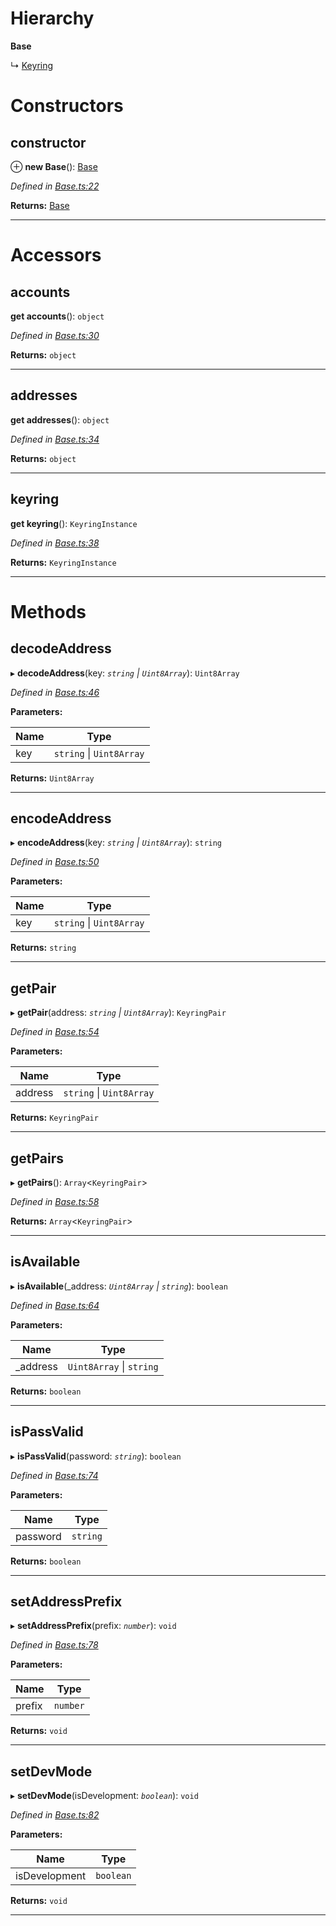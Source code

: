 

# Hierarchy

**Base**

↳  [Keyring](_keyring_.keyring.md)

# Constructors

<a id="constructor"></a>

##  constructor

⊕ **new Base**(): [Base](_base_.base.md)

*Defined in [Base.ts:22](https://github.com/polkadot-js/ui/blob/e3edfd3/packages/ui-keyring/src/Base.ts#L22)*

**Returns:** [Base](_base_.base.md)

___

# Accessors

<a id="accounts"></a>

##  accounts

**get accounts**(): `object`

*Defined in [Base.ts:30](https://github.com/polkadot-js/ui/blob/e3edfd3/packages/ui-keyring/src/Base.ts#L30)*

**Returns:** `object`

___
<a id="addresses"></a>

##  addresses

**get addresses**(): `object`

*Defined in [Base.ts:34](https://github.com/polkadot-js/ui/blob/e3edfd3/packages/ui-keyring/src/Base.ts#L34)*

**Returns:** `object`

___
<a id="keyring"></a>

##  keyring

**get keyring**(): `KeyringInstance`

*Defined in [Base.ts:38](https://github.com/polkadot-js/ui/blob/e3edfd3/packages/ui-keyring/src/Base.ts#L38)*

**Returns:** `KeyringInstance`

___

# Methods

<a id="decodeaddress"></a>

##  decodeAddress

▸ **decodeAddress**(key: *`string` \| `Uint8Array`*): `Uint8Array`

*Defined in [Base.ts:46](https://github.com/polkadot-js/ui/blob/e3edfd3/packages/ui-keyring/src/Base.ts#L46)*

**Parameters:**

| Name | Type |
| ------ | ------ |
| key | `string` \| `Uint8Array` |

**Returns:** `Uint8Array`

___
<a id="encodeaddress"></a>

##  encodeAddress

▸ **encodeAddress**(key: *`string` \| `Uint8Array`*): `string`

*Defined in [Base.ts:50](https://github.com/polkadot-js/ui/blob/e3edfd3/packages/ui-keyring/src/Base.ts#L50)*

**Parameters:**

| Name | Type |
| ------ | ------ |
| key | `string` \| `Uint8Array` |

**Returns:** `string`

___
<a id="getpair"></a>

##  getPair

▸ **getPair**(address: *`string` \| `Uint8Array`*): `KeyringPair`

*Defined in [Base.ts:54](https://github.com/polkadot-js/ui/blob/e3edfd3/packages/ui-keyring/src/Base.ts#L54)*

**Parameters:**

| Name | Type |
| ------ | ------ |
| address | `string` \| `Uint8Array` |

**Returns:** `KeyringPair`

___
<a id="getpairs"></a>

##  getPairs

▸ **getPairs**(): `Array`<`KeyringPair`>

*Defined in [Base.ts:58](https://github.com/polkadot-js/ui/blob/e3edfd3/packages/ui-keyring/src/Base.ts#L58)*

**Returns:** `Array`<`KeyringPair`>

___
<a id="isavailable"></a>

##  isAvailable

▸ **isAvailable**(_address: *`Uint8Array` \| `string`*): `boolean`

*Defined in [Base.ts:64](https://github.com/polkadot-js/ui/blob/e3edfd3/packages/ui-keyring/src/Base.ts#L64)*

**Parameters:**

| Name | Type |
| ------ | ------ |
| _address | `Uint8Array` \| `string` |

**Returns:** `boolean`

___
<a id="ispassvalid"></a>

##  isPassValid

▸ **isPassValid**(password: *`string`*): `boolean`

*Defined in [Base.ts:74](https://github.com/polkadot-js/ui/blob/e3edfd3/packages/ui-keyring/src/Base.ts#L74)*

**Parameters:**

| Name | Type |
| ------ | ------ |
| password | `string` |

**Returns:** `boolean`

___
<a id="setaddressprefix"></a>

##  setAddressPrefix

▸ **setAddressPrefix**(prefix: *`number`*): `void`

*Defined in [Base.ts:78](https://github.com/polkadot-js/ui/blob/e3edfd3/packages/ui-keyring/src/Base.ts#L78)*

**Parameters:**

| Name | Type |
| ------ | ------ |
| prefix | `number` |

**Returns:** `void`

___
<a id="setdevmode"></a>

##  setDevMode

▸ **setDevMode**(isDevelopment: *`boolean`*): `void`

*Defined in [Base.ts:82](https://github.com/polkadot-js/ui/blob/e3edfd3/packages/ui-keyring/src/Base.ts#L82)*

**Parameters:**

| Name | Type |
| ------ | ------ |
| isDevelopment | `boolean` |

**Returns:** `void`

___

